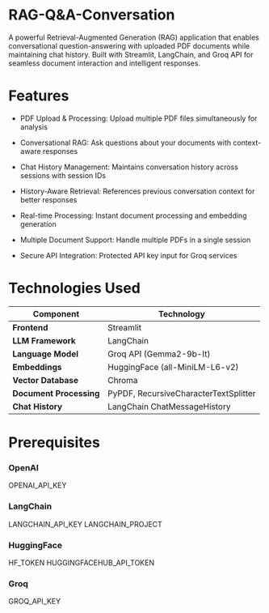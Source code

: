 # RAG-Q&A-Conversation

A powerful Retrieval-Augmented Generation (RAG) application that enables conversational question-answering with uploaded PDF documents while maintaining chat history. Built with Streamlit, LangChain, and Groq API for seamless document interaction and intelligent responses.

# Features
- PDF Upload & Processing: Upload multiple PDF files simultaneously for analysis

- Conversational RAG: Ask questions about your documents with context-aware responses

- Chat History Management: Maintains conversation history across sessions with session IDs

- History-Aware Retrieval: References previous conversation context for better responses

- Real-time Processing: Instant document processing and embedding generation

- Multiple Document Support: Handle multiple PDFs in a single session

- Secure API Integration: Protected API key input for Groq services

 # Technologies Used
 
 | Component              | Technology                        |
|------------------------|-----------------------------------|
| **Frontend**           | Streamlit                         |
| **LLM Framework**      | LangChain                         |
| **Language Model**     | Groq API (Gemma2-9b-It)           |
| **Embeddings**         | HuggingFace (all-MiniLM-L6-v2)    |
| **Vector Database**    | Chroma                            |
| **Document Processing**| PyPDF, RecursiveCharacterTextSplitter |
| **Chat History**       | LangChain ChatMessageHistory       |


# Prerequisites

### OpenAI
OPENAI_API_KEY

### LangChain
LANGCHAIN_API_KEY
LANGCHAIN_PROJECT

### HuggingFace
HF_TOKEN
HUGGINGFACEHUB_API_TOKEN

### Groq
GROQ_API_KEY







